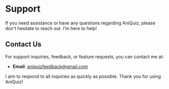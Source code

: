 # Support

If you need assistance or have any questions regarding AniQuiz, please don't hesitate to reach out. I'm here to help!

## Contact Us

For support inquiries, feedback, or feature requests, you can contact me at:

- **Email**: [aniquizfeedback@gmail.com](mailto:aniquizfeedback@gmail.com)

I aim to respond to all inquiries as quickly as possible. Thank you for using AniQuiz!
